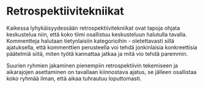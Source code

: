 # Retrospektiivitekniikat

Kaikessa lyhykäisyydessään retrospektiivitekniikat ovat tapoja ohjata keskustelua niin, että koko tiimi osallistuu keskusteluun halutulla tavalla. Kommentteja halutaan tietynlaisiin kategorioihin - oletettavasti sillä ajatuksella, että kommenttien perusteella voi tehdä jonkinlaisia konkreettisia päätelmiä siitä, miten työtä kannattaa jatkaa ja mitä vio tehdä paremmin.

Suurien ryhmien jakaminen pienempiin retrospektiivin tekemiseen ja aikarajojen asettaminen on tavallaan kiinnostava ajatus, se jälleen osallistaa koko ryhmää ilman, että aikaa tuhrautuu loputtomasti.